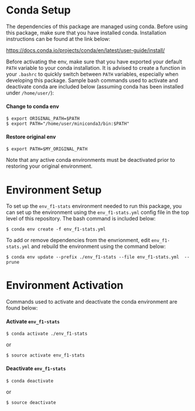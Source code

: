 # Conda Setup

The dependencies of this package are managed using conda. 
Before using this package, make sure that you have installed conda. 
Installation instructions can be found at the link below:

https://docs.conda.io/projects/conda/en/latest/user-guide/install/

Before activating the env, make sure that you have exported your default
`PATH` variable to your conda installation. It is advised to create a
function in your `.bashrc` to quickly switch between `PATH` variables, 
especially when developing this package. Sample bash commands used to activate
and deactivate conda are included below (assuming conda has been installed
under `/home/user/`):

#### Change to conda env

```{bash}
$ export ORIGINAL_PATH=$PATH
$ export PATH="/home/user/miniconda3/bin:$PATH"
```

#### Restore original env
```{bash}
$ export PATH=$MY_ORIGINAL_PATH
```

Note that any active conda environments must be deactivated prior to restoring
your original environment.

# Environment Setup

To set up the `env_f1-stats` environment needed to run this package, you can
set up the environment using the `env_f1-stats.yml` config file in the top
level of this repository. The bash command is included below:

```{bash}
$ conda env create -f env_f1-stats.yml
```

To add or remove dependencies from the envrionment, edit `env_f1-stats.yml`
and rebuild the environment using the command below:

```{bash}
$ conda env update --prefix ./env_f1-stats --file env_f1-stats.yml  --prune
```

# Environment Activation

Commands used to activate and deactivate the conda environment are found
below:

#### Activate `env_f1-stats`

```{bash}
$ conda activate ./env_f1-stats
```

or

```{bash}
$ source activate env_f1-stats
```

#### Deactivate `env_f1-stats`
```{bash}
$ conda deactivate
```

or

```{bash}
$ source deactivate
```
